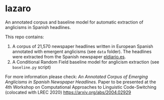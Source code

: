 # lazaro
An annotated corpus and baseline model for automatic extraction of anglicisms in Spanish headlines. 

This repo contains:
1. A corpus of 21,570 newspaper headlines written in European Spanish annotated with emergent anglicisms (see ```data``` folder). The headlines were extracted from the Spanish newspaper [eldiario.es](https://www.eldiario.es/).
2. A Conditional Random Field baseline model for anglicism extraction (see ```baseline.py``` script)

For more information please check: 
*An Annotated Corpus of Emerging Anglicisms in Spanish Newspaper Headlines.* 
Paper to be presented at the 4th Workshop on Computational Approaches to Linguistic Code-Switching (colocated with LREC 2020) https://arxiv.org/abs/2004.02929

